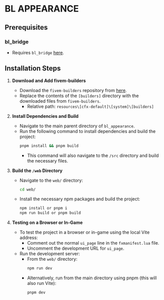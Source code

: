 # BL APPEARANCE

## Prerequisites

### bl_bridge
- Requires `bl_bridge` [here](https://github.com/Byte-Labs-Studio/bl_bridge).

## Installation Steps

1. **Download and Add fivem-builders**
   - Download the `fivem-builders` repository from [here](https://github.com/Z3rio/fivem-builders).
   - Replace the contents of the `[builders]` directory with the downloaded files from `fivem-builders`.
     - Relative path: `resources\[cfx-default]\[system]\[builders]`

2. **Install Dependencies and Build**
   - Navigate to the main parent directory of `bl_appearance`.
   - Run the following command to install dependencies and build the project:
     ```bash
     pnpm install && pnpm build
     ```
     - This command will also navigate to the `/src` directory and build the necessary files.

3. **Build the `/web` Directory**
   - Navigate to the `web/` directory:
     ```bash
     cd web/
     ```
   - Install the necessary npm packages and build the project:
     ```bash
     npm install or pnpm i
     npm run build or pnpm build
     ```

4. **Testing on a Browser or In-Game**
   - To test the project in a browser or in-game using the local Vite address:
     - Comment out the normal `ui_page` line in the `fxmanifest.lua` file.
     - Uncomment the development URL for `ui_page`.
   - Run the development server:
     - From the `web/` directory:
       ```bash
       npm run dev
       ```
     - Alternatively, run from the main directory using pnpm (this will also run Vite):
       ```bash
       pnpm dev
       ```

